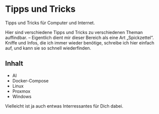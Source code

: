 # Tipps und Tricks
Tipps und Tricks für Computer und Internet.

Hier sind verschiedene Tipps und Tricks zu verschiedenen Theman auffindbar. – Eigentlich dient mir dieser Bereich als eine Art „Spickzettel“. Kniffe und Infos, die ich immer wieder benötige, schreibe ich hier einfach auf, und kann sie so schnell wiederfinden.

## Inhalt

* AI
* Docker-Compose
* Linux
* Proxmox
* Windows

Vielleicht ist ja auch entwas Interressantes für Dich dabei.
